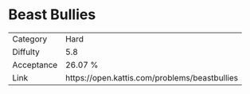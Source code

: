# Beast Bullies

<table>
    <tr>
        <td>Category</td>
        <td>Hard</td>
    </tr>
    <tr>
        <td>Diffulty</td>
        <td>5.8</td>
    </tr>
    <tr>
        <td>Acceptance</td>
        <td>26.07 %</td>
    </tr>
    <tr>
        <td>Link</td>
        <td>https://open.kattis.com/problems/beastbullies</td>
    </tr>
</table>